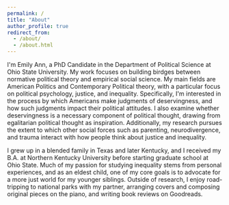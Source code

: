 ```yaml
---
permalink: /
title: "About"
author_profile: true
redirect_from: 
  - /about/
  - /about.html
---
```



I'm Emily Ann, a PhD Candidate in the Department of Political Science at Ohio State University. 
My work focuses on building birdges between normative political theory and empirical social science. 
My main fields are American Politics and Contemporary Political theory, with a particular focus on political psychology, justice, and inequality.
Specifically, I'm interested in the process by which Americans make judgments of deservingness, and how such judgments impact their political attitudes.
I also examine whether deservingness is a necessary component of political thought, drawing from egalitarian political thought as inspiration. 
Additionally, my research pursues the extent to which other social forces such as parenting, neurodivergence, and trauma interact with how people think about justice and inequality.

I grew up in a blended family in Texas and later Kentucky, and I received my B.A. at Northern Kentucky University before starting graduate school at Ohio State.
Much of my passion for studying inequality stems from personal experiences, and as an eldest child, one of my core goals is to advocate for a more just world for my younger siblings. 
Outside of research, I enjoy road-tripping to national parks with my partner, arranging covers and composing original pieces on the piano, and writing book reviews on Goodreads. 
